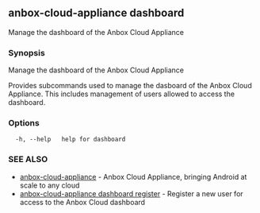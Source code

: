 ## anbox-cloud-appliance dashboard

Manage the dashboard of the Anbox Cloud Appliance

### Synopsis

Manage the dashboard of the Anbox Cloud Appliance

Provides subcommands used to manage the dasboard of the Anbox Cloud Appliance.
This includes management of users allowed to access the dashboard.

### Options

```
  -h, --help   help for dashboard
```

### SEE ALSO

* [anbox-cloud-appliance](anbox-cloud-appliance.md)	 - Anbox Cloud Appliance, bringing Android at scale to any cloud
* [anbox-cloud-appliance dashboard register](anbox-cloud-appliance_dashboard_register.md)	 - Register a new user for access to the Anbox Cloud dashboard

